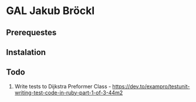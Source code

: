 # GAL Jakub Bröckl

## Prerequestes

## Instalation

## Todo

1. Write tests to Dijkstra Preformer Class - https://dev.to/exampro/testunit-writing-test-code-in-ruby-part-1-of-3-44m2
